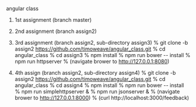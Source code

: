 angular class

1. 1st assignment (branch master)
2. 2nd assignment (branch assign2)
3. 3rd assignment (branch assign2, sub-directory assign3)
   % git clone -b assign2 https://github.com/timoweave/angular_class.git
   % cd angular_class
   % cd assign3
   % npm install
   % npm run bower -- install
   % npm run httpserver
   % (navigate brower to  http://127.0.0.1:8080)

4. 4th assign (branch assign2, sub-directory assign4)
   % git clone -b assign2 https://github.com/timoweave/angular_class.git
   % cd angular_class
   % cd assign4
   % npm install
   % npm run bower -- install   
   % npm run simplehttpserver &
   % npm run jsonserver &
   % (navigate brower to http://127.0.0.1:8000)
   % (curl http://localhost:3000/feedback)

   



